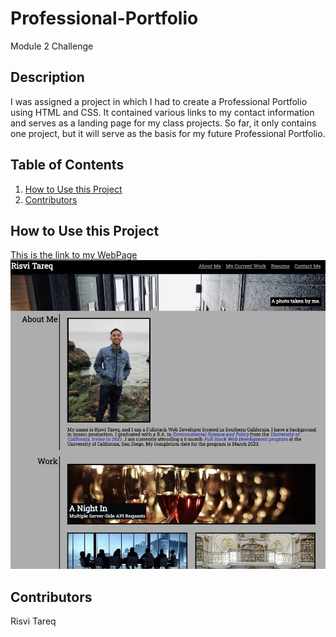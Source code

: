 # Professional-Portfolio
Module 2 Challenge
## Description
I was assigned a project in which I had to create a Professional Portfolio using HTML and CSS. It contained various links to my contact information and serves as a landing page for my class projects. So far, it only contains one project, but it will serve as the basis for my future Professional Portfolio.

## Table of Contents
<nav>
    <ol>
        <li><a href="#How to Use this Project">How to Use this Project</a></li>
        <li><a href="#Contributors">Contributors</a></li>
    </ol>
</nav>

## How to Use this Project
<a href="https://ivsir.github.io/Professional-Portfolio/">This is the link to my WebPage</a>
<img src="assets/screenshot of page.jpeg">

## Contributors
Risvi Tareq